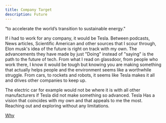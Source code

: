 ```yaml
---
title: Company Target
description: Future
---
```


“to accelerate the world’s transition to sustainable energy."

If i had to work for any company, it would be Tesla. Between podcasts, News articles, Scientific American and other sources that I scour through, Elon musk's idea of the future is right on track with my own. The advancements they have made by just "Doing" instead of "saying" is the path to the future of tech. From what I read on glassdoor, from people who work there, I know it would be tough but knowing you are making something that actually helps people and the environment seems like a worthwhile struggle. From cars, to rockets and robots, it seems like Tesla makes it all and drives other companies to keep up.

The electric car for example would not be where it is with all other manufacturers if Tesla did not make something so advanced. Tesla Has a vision that coincides with my own and that appeals to me the most. Reaching out and exploring without any limitations. 


<a href="https://jovial-goldwasser-8cea91.netlify.app/why/">
   <p>Why</p>
</a>

